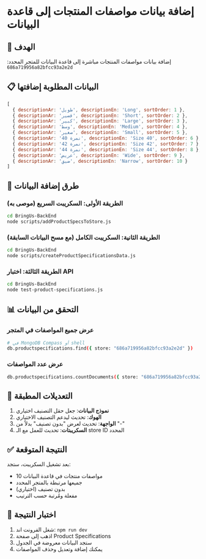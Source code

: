 # إضافة بيانات مواصفات المنتجات إلى قاعدة البيانات

## 🎯 الهدف
إضافة بيانات مواصفات المنتجات مباشرة إلى قاعدة البيانات للمتجر المحدد: `686a719956a82bfcc93a2e2d`

## 📋 البيانات المطلوبة إضافتها

```javascript
[
  { descriptionAr: 'طويل', descriptionEn: 'Long', sortOrder: 1 },
  { descriptionAr: 'قصير', descriptionEn: 'Short', sortOrder: 2 },
  { descriptionAr: 'كبير', descriptionEn: 'Large', sortOrder: 3 },
  { descriptionAr: 'وسط', descriptionEn: 'Medium', sortOrder: 4 },
  { descriptionAr: 'صغير', descriptionEn: 'Small', sortOrder: 5 },
  { descriptionAr: 'نمرة 40', descriptionEn: 'Size 40', sortOrder: 6 },
  { descriptionAr: 'نمرة 42', descriptionEn: 'Size 42', sortOrder: 7 },
  { descriptionAr: 'نمرة 44', descriptionEn: 'Size 44', sortOrder: 8 },
  { descriptionAr: 'عريض', descriptionEn: 'Wide', sortOrder: 9 },
  { descriptionAr: 'ضيق', descriptionEn: 'Narrow', sortOrder: 10 }
]
```

## 🚀 طرق إضافة البيانات

### الطريقة الأولى: السكريبت السريع (موصى به)
```bash
cd BringUs-BackEnd
node scripts/addProductSpecsToStore.js
```

### الطريقة الثانية: السكريبت الكامل (مع مسح البيانات السابقة)
```bash
cd BringUs-BackEnd
node scripts/createProductSpecificationsData.js
```

### الطريقة الثالثة: اختبار API
```bash
cd BringUs-BackEnd
node test-product-specifications.js
```

## 📊 التحقق من البيانات

### عرض جميع المواصفات في المتجر
```bash
# في MongoDB Compass أو shell
db.productspecifications.find({ store: "686a719956a82bfcc93a2e2d" })
```

### عرض عدد المواصفات
```bash
db.productspecifications.countDocuments({ store: "686a719956a82bfcc93a2e2d" })
```

## 🔧 التعديلات المطبقة

1. **نموذج البيانات**: جعل حقل التصنيف اختياري
2. **الهوك**: تحديث ليدعم التصنيف الاختياري
3. **الواجهة**: تحديث لعرض "بدون تصنيف" بدلاً من "-"
4. **السكريبتات**: تحديث للعمل مع الـ store ID المحدد

## ✅ النتيجة المتوقعة

بعد تشغيل السكريبت، ستجد:
- 10 مواصفات منتجات في قاعدة البيانات
- جميعها مرتبطة بالمتجر المحدد
- بدون تصنيف (اختياري)
- مفعلة ومُرتبة حسب الترتيب

## 🎉 اختبار النتيجة

1. شغل الفرونت اند: `npm run dev`
2. اذهب إلى صفحة Product Specifications
3. ستجد البيانات معروضة في الجدول
4. يمكنك إضافة وتعديل وحذف المواصفات 